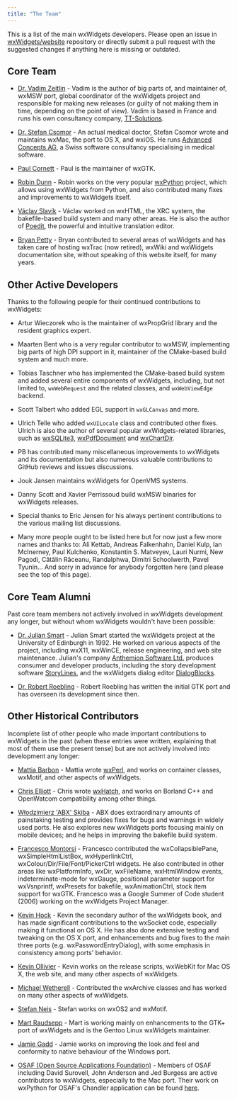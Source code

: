 ```yaml
---
title: "The Team"
---
```


This is a list of the main wxWidgets developers. Please open an issue in
[wxWidgets/website][1] repository or directly submit a pull request with the
suggested changes if anything here is missing or outdated.

[1]: https://github.com/wxWidgets/website/


## Core Team

* [Dr. Vadim Zeitlin](mailto:vadim@wxwidgets.org) - Vadim is the author of big
  parts of, and maintainer of, wxMSW port, global coordinator of the wxWidgets
  project and responsible for making new releases (or guilty of not making
  them in time, depending on the point of view). Vadim is based in France and
  runs his own consultancy company, [TT-Solutions](https://www.tt-solutions.com/).

* [Dr. Stefan Csomor](mailto:csomor@advancedconcepts.ch) - An actual medical
  doctor, Stefan Csomor wrote and maintains wxMac, the port to OS X, and wxiOS.
  He runs [Advanced Concepts AG](http://www.advanced.ch/), a Swiss software
  consultancy specialising in medical software.

* [Paul Cornett](mailto:wxml-paul@bullseye.com) - Paul is the maintainer of
  wxGTK.

* [Robin Dunn](mailto:robin@alldunn.com) - Robin works on the very popular
  [wxPython](http://wxpython.org/) project, which allows using wxWidgets from
  Python, and also contributed many fixes and improvements to wxWidgets
  itself.

* [Václav Slavík](mailto:vaclav.slavik@matfyz.cz) - Václav worked on wxHTML, the
  XRC system, the bakefile-based build system and many other areas. He is also
  the author of [Poedit](https://poedit.net/), the powerful and intuitive
  translation editor.

* [Bryan Petty](mailto:bryan@ibaku.net) - Bryan contributed to several areas
  of wxWidgets and has taken care of hosting wxTrac (now retired), wxWiki and
  wxWidgets documentation site, without speaking of this website itself, for
  many years.


## Other Active Developers

Thanks to the following people for their continued contributions to wxWidgets:

* Artur Wieczorek who is the maintainer of wxPropGrid library and the resident
  graphics expert.

* Maarten Bent who is a very regular contributor to wxMSW, implementing big
  parts of high DPI support in it, maintainer of the CMake-based build system
  and much more.

* Tobias Taschner who has implemented the CMake-based build system and
  added several entire components of wxWidgets, including, but not limited
  to, `wxWebRequest` and the related classes, and `wxWebViewEdge` backend.

* Scott Talbert who added EGL support in `wxGLCanvas` and more.

* Ulrich Telle who added `wxUILocale` class and contributed other fixes.
  Ulrich is also the author of several popular wxWidgets-related libraries,
  such as [wxSQLite3](https://github.com/utelle/wxsqlite3),
  [wxPdfDocument](https://github.com/utelle/wxpdfdoc) and
  [wxChartDir](https://github.com/utelle/wxchartdir).

* PB has contributed many miscellaneous improvements to wxWidgets and
  its documentation but also numerous valuable contributions to GitHub reviews
  and issues discussions.

* Jouk Jansen maintains wxWidgets for OpenVMS systems.

* Danny Scott and Xavier Perrissoud build wxMSW binaries for wxWidgets
  releases.

* Special thanks to Eric Jensen for his always pertinent contributions to the
  various mailing list discussions.

* Many more people ought to be listed here but for now just a few more
  names and thanks to: Ali Kettab, Andreas Falkenhahn, Daniel Kulp, Ian McInerney,
  Paul Kulchenko, Konstantin S. Matveyev, Lauri Nurmi, New Pagodi, Cătălin
  Răceanu, Randalphwa, Dimitri Schoolwerth, Pavel Tyunin... And sorry in
  advance for anybody forgotten here (and please see the top of this page).


## Core Team Alumni

Past core team members not actively involved in wxWidgets development any
longer, but without whom wxWidgets wouldn't have been possible:

* [Dr. Julian Smart](mailto:julian@anthemion.co.uk) - Julian Smart started the
  wxWidgets project at the University of Edinburgh in 1992. He worked on various
  aspects of the project, including wxX11, wxWinCE, release engineering, and
  web site maintenance. Julian's company
  [Anthemion Software Ltd.](http://www.anthemion.co.uk/) produces consumer and
  developer products, including the story development software
  [StoryLines](http://www.writerscafe.co.uk/), and the wxWidgets dialog editor
  [DialogBlocks](http://www.anthemion.co.uk/dialogblocks).

* [Dr. Robert Roebling](mailto:robert@roebling.de) - Robert Roebling has
  written the initial GTK port and has overseen its development since then.


## Other Historical Contributors

Incomplete list of other people who made important contributions to wxWidgets
in the past (when these entries were written, explaining that most of them use
the present tense) but are not actively involved into development any longer:

* [Mattia Barbon](mailto:mbarbon@dsi.unive.it) - Mattia wrote
  [wxPerl](http://wxperl.sourceforge.net/), and works on container classes,
  wxMotif, and other aspects of wxWidgets.

* [Chris Elliott](mailto:biol75@york.ac.uk) - Chris wrote
  [wxHatch](http://biolpc22.york.ac.uk/wx/wxhatch/help/), and works on Borland
  C++ and OpenWatcom compatibility among other things.

* [Włodzimierz 'ABX' Skiba](mailto:abx@abx.art.pl) - ABX does extraordinary
  amounts of painstaking testing and provides fixes for bugs and warnings in
  widely used ports. He also explores new wxWidgets ports focusing mainly on
  mobile devices; and he helps in improving the bakefile build system.

* [Francesco Montorsi](mailto:f18m_cpp217828@yahoo.it) - Francesco contributed
  the wxCollapsiblePane, wxSimpleHtmlListBox, wxHyperlinkCtrl,
  wxColour/Dir/File/Font/PickerCtrl widgets. He also contributed in other areas
  like wxPlatformInfo, wxDir, wxFileName, wxHtmlWindow events,
  indeterminate-mode for wxGauge, positional parameter support for wxVsnprintf,
  wxPresets for bakefile, wxAnimationCtrl, stock item support for wxGTK.
  Francesco was a Google Summer of Code student (2006) working on the wxWidgets
  Project Manager.

* [Kevin Hock](mailto:hockkn@yahoo.com) - Kevin the secondary author of the
  wxWidgets book, and has made significant contributions to the wxSocket code,
  especially making it functional on OS X. He has also done extensive testing
  and tweaking on the OS X port, and enhancements and bug fixes to the main
  three ports (e.g. wxPasswordEntryDialog), with some emphasis in consistency
  among ports' behavior.

* [Kevin Ollivier](mailto:kevino@theolliviers.com) - Kevin works on the release
  scripts, wxWebKit for Mac OS X, the web site, and many other aspects of
  wxWidgets.

* [Michael Wetherell](mailto:mike.wetherell@ntlworld.com) - Contributed the
  wxArchive classes and has worked on many other aspects of wxWidgets.

* [Stefan Neis](mailto:Stefan.Neis@t-online.de) - Stefan works on wxOS2 and
  wxMotif.

* [Mart Raudsepp](mailto:leio@dustbite.net) - Mart is working mainly on
  enhancements to the GTK+ port of wxWidgets and is the Gentoo Linux wxWidgets
  maintainer.

* [Jamie Gadd](mailto:jrgadd2@cs.latrobe.edu.au) - Jamie works on improving the
  look and feel and conformity to native behaviour of the Windows port.

* [OSAF (Open Source Applications Foundation)](http://www.osafoundation.org/) -
  Members of OSAF including David Surovell, John Anderson and Jed Burgess are
  active contributors to wxWidgets, especially to the Mac port. Their work on
  wxPython for OSAF's Chandler application can be found
  [here](http://wiki.osafoundation.org/bin/view/Projects/WxPythonProject).
